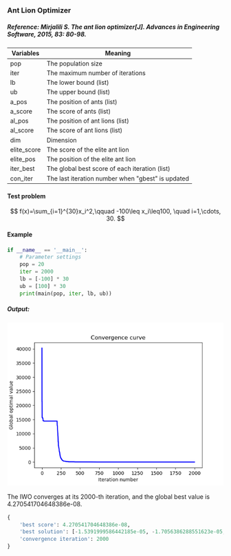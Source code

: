 ### Ant Lion Optimizer

##### Reference: Mirjalili S. The ant lion optimizer[J]. Advances in Engineering Software, 2015, 83: 80-98.

| Variables   | Meaning                                           |
| ----------- | ------------------------------------------------- |
| pop         | The population size                               |
| iter        | The maximum number of iterations                  |
| lb          | The lower bound (list)                            |
| ub          | The upper bound (list)                            |
| a_pos       | The position of ants (list)                       |
| a_score     | The score of ants (list)                          |
| al_pos      | The position of ant lions (list)                  |
| al_score    | The score of ant lions (list)                     |
| dim         | Dimension                                         |
| elite_score | The score of the elite ant lion                   |
| elite_pos   | The position of the elite ant lion                |
| iter_best   | The global best score of each iteration (list)    |
| con_iter    | The last iteration number when "gbest" is updated |

#### Test problem

$$
f(x)=\sum_{i=1}^{30}x_i^2,\qquad -100\leq x_i\leq100, \quad
i=1,\cdots, 30.
$$


#### Example

```python
if __name__ == '__main__':
    # Parameter settings
    pop = 20
    iter = 2000
    lb = [-100] * 30
    ub = [100] * 30
    print(main(pop, iter, lb, ub))
```

##### Output:

![](https://github.com/Xavier-MaYiMing/Ant-Lion-Optimizer/blob/main/convergence%20curve.png)

The IWO converges at its 2000-th iteration, and the global best value is 4.270541704648386e-08.

```python
{
    'best score': 4.270541704648386e-08, 
    'best solution': [-1.5391999586442185e-05, -1.7056386288551623e-05, -5.107088059014014e-05, -2.432108536136789e-05, -1.4308890774324676e-05, -3.8823790785923835e-06, -9.808114212909759e-05, -5.751616300205372e-05, -4.993437829049893e-05, -5.1607203380939716e-05, -1.8869367885403095e-05, 2.130054106617643e-05, -1.0130747574091335e-05, -3.3092614378570656e-06, 1.938125609972938e-06, 9.724418640964699e-06, 6.622633914203969e-05, 5.395217097802391e-05, 1.3272089053584755e-05, 4.4496518195489484e-05, 2.754550165856821e-05, 4.970789818374019e-05, 2.2878535581998185e-05, -2.2563536843683176e-05, -1.0995661702910254e-05, 5.0054321953539606e-05, 3.0219993298851248e-05, 1.9613764504500345e-05, 2.005490775217857e-05, -4.012568229501054e-05], 
    'convergence iteration': 2000
}
```

